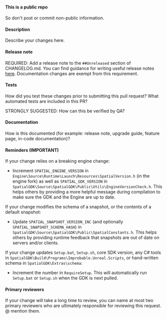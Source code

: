 #### This is a public repo
So don't post or commit non-public information.

#### Description
Describe your changes here.

#### Release note
REQUIRED: Add a release note to the `##Unreleased` section of CHANGELOG.md. You can find guidance for writing useful release notes [here](../SpatialGDK/Extras/internal-documentation/how-to-write-good-release-notes.md). Documentation changes are exempt from this requirement.

#### Tests
How did you test these changes prior to submitting this pull request?
What automated tests are included in this PR?

STRONGLY SUGGESTED: How can this be verified by QA?

#### Documentation
How is this documented (for example: release note, upgrade guide, feature page, in-code documentation)?

#### Reminders (IMPORTANT)
If your change relies on a breaking engine change:
* Increment `SPATIAL_ENGINE_VERSION` in `Engine\Source\Runtime\Launch\Resources\SpatialVersion.h` (in the engine fork) as well as `SPATIAL_GDK_VERSION` in `SpatialGDK\Source\SpatialGDK\Public\Utils\EngineVersionCheck.h`. This helps others by providing a more helpful message during compilation to make sure the GDK and the Engine are up to date.

If your change modifies the schema of a snapshot, or the contents of a default snapshot:
* Update `SPATIAL_SNAPSHOT_VERSION_INC` (and optionally `SPATIAL_SNAPSHOT_SCHEMA_HASH`) in `SpatialGDK\Source\SpatialGDK\Public\SpatialConstants.h`. This helps others by providing runtime feedback that snapshots are out of date on servers and/or clients.

If your change updates `Setup.bat`, `Setup.sh`, core SDK version, any C# tools in `SpatialGDK\Build\Programs\Improbable.Unreal.Scripts`, or hand-written schema in `SpatialGDK\Extras\schema`:
* Increment the number in `RequireSetup`. This will automatically run `Setup.bat` or `Setup.sh` when the GDK is next pulled.

#### Primary reviewers
If your change will take a long time to review, you can name at most two primary reviewers who are ultimately responsible for reviewing this request. @ mention them.
